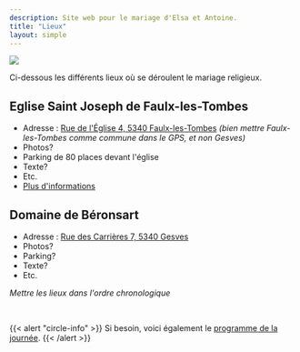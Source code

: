 ```yaml
---
description: Site web pour le mariage d'Elsa et Antoine.
title: "Lieux"
layout: simple
---
```


![](/photo/barbaracox/DSC_5198.jpg)

Ci-dessous les différents lieux où se déroulent le mariage religieux.

## Eglise Saint Joseph de Faulx-les-Tombes

-   Adresse : [Rue de l'Église 4, 5340 Faulx-les-Tombes](https://goo.gl/maps/iodiArA1H5ZXrkYe6) *(bien mettre Faulx-les-Tombes comme commune dans le GPS, et non Gesves)*
-   Photos?
-   Parking de 80 places devant l'église
-   Texte?
-   Etc.
-   [Plus d'informations](https://gesves-ohey.secteurpastoral.be/wp/?p=59)

## Domaine de Béronsart

-   Adresse : [Rue des Carrières 7, 5340 Gesves](https://goo.gl/maps/2AxCz3uQ3updXrCw6)
-   Photos?
-   Parking?
-   Texte?
-   Etc.

*Mettre les lieux dans l'ordre chronologique*

<br>

{{< alert "circle-info" >}}
Si besoin, voici également le [programme de la journée](/programme/).
{{< /alert >}}